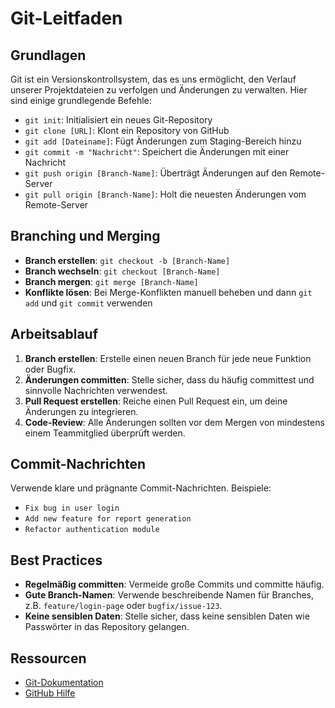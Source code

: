 # Git-Leitfaden 

## Grundlagen

Git ist ein Versionskontrollsystem, das es uns ermöglicht, den Verlauf unserer Projektdateien zu verfolgen und Änderungen zu verwalten. Hier sind einige grundlegende Befehle:

- `git init`: Initialisiert ein neues Git-Repository
- `git clone [URL]`: Klont ein Repository von GitHub
- `git add [Dateiname]`: Fügt Änderungen zum Staging-Bereich hinzu
- `git commit -m "Nachricht"`: Speichert die Änderungen mit einer Nachricht
- `git push origin [Branch-Name]`: Überträgt Änderungen auf den Remote-Server
- `git pull origin [Branch-Name]`: Holt die neuesten Änderungen vom Remote-Server

## Branching und Merging

- **Branch erstellen**: `git checkout -b [Branch-Name]`
- **Branch wechseln**: `git checkout [Branch-Name]`
- **Branch mergen**: `git merge [Branch-Name]`
- **Konflikte lösen**: Bei Merge-Konflikten manuell beheben und dann `git add` und `git commit` verwenden

## Arbeitsablauf

1. **Branch erstellen**: Erstelle einen neuen Branch für jede neue Funktion oder Bugfix.
2. **Änderungen committen**: Stelle sicher, dass du häufig committest und sinnvolle Nachrichten verwendest.
3. **Pull Request erstellen**: Reiche einen Pull Request ein, um deine Änderungen zu integrieren.
4. **Code-Review**: Alle Änderungen sollten vor dem Mergen von mindestens einem Teammitglied überprüft werden.

## Commit-Nachrichten

Verwende klare und prägnante Commit-Nachrichten. Beispiele:

- `Fix bug in user login`
- `Add new feature for report generation`
- `Refactor authentication module`

## Best Practices

- **Regelmäßig committen**: Vermeide große Commits und committe häufig.
- **Gute Branch-Namen**: Verwende beschreibende Namen für Branches, z.B. `feature/login-page` oder `bugfix/issue-123`.
- **Keine sensiblen Daten**: Stelle sicher, dass keine sensiblen Daten wie Passwörter in das Repository gelangen.

## Ressourcen

- [Git-Dokumentation](https://git-scm.com/doc)
- [GitHub Hilfe](https://docs.github.com/en/github)

